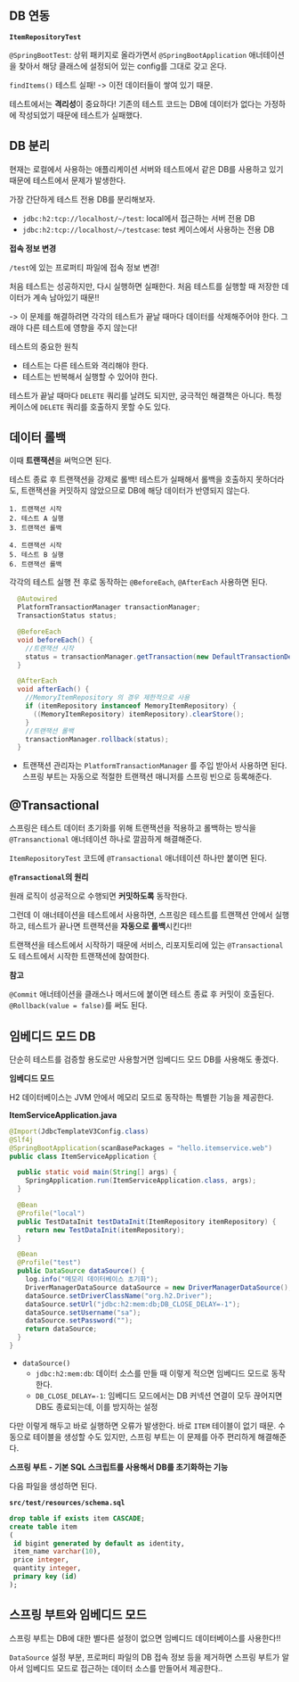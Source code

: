 ## DB 연동

**`ItemRepositoryTest`**

`@SpringBootTest`: 상위 패키지로 올라가면서  `@SpringBootApplication` 애너테이션을 찾아서 해당 클래스에 설정되어 있는 config를 그대로 갖고 온다.



`findItems()` 테스트 실패! -> 이전 데이터들이 쌓여 있기 때문.

테스트에서는 **격리성**이 중요하다! 기존의 테스트 코드는 DB에 데이터가 없다는 가정하에 작성되었기 때문에 테스트가 실패했다.



## DB 분리

현재는 로컬에서 사용하는 애플리케이션 서버와 테스트에서 같은 DB를 사용하고 있기 때문에 테스트에서 문제가 발생한다.

가장 간단하게 테스트 전용 DB를 분리해보자.

- `jdbc:h2:tcp://localhost/~/test`: local에서 접근하는 서버 전용 DB
- `jdbc:h2:tcp://localhost/~/testcase`: test 케이스에서 사용하는 전용 DB



**접속 정보 변경**

`/test`에 있는 프로퍼티 파일에 접속 정보 변경!



처음 테스트는 성공하지만, 다시 실행하면 실패한다. 처음 테스트를 실행할 때 저장한 데이터가 계속 남아있기 때문!!

-> 이 문제를 해결하려면 각각의 테스트가 끝날 때마다 데이터를 삭제해주어야 한다. 그래야 다른 테스트에 영향을 주지 않는다!



테스트의 중요한 원칙

- 테스트는 다른 테스트와 격리해야 한다.
- 테스트는 반복해서 실행할 수 있어야 한다.



테스트가 끝날 때마다 `DELETE` 쿼리를 날려도 되지만, 궁극적인 해결책은 아니다. 특정 케이스에 `DELETE` 쿼리를 호출하지 못할 수도 있다.



## 데이터 롤백

이때 **트랜잭션**을 써먹으면 된다.

테스트 종료 후 트랜잭션을 강제로 롤백! 테스트가 실패해서 롤백을 호출하지 못하더라도, 트랜잭션을 커밋하지 않았으므로 DB에 해당 데이터가 반영되지 않는다.



```
1. 트랜잭션 시작
2. 테스트 A 실행
3. 트랜잭션 롤백

4. 트랜잭션 시작
5. 테스트 B 실행
6. 트랜잭션 롤백
```



각각의 테스트 실행 전 후로 동작하는 `@BeforeEach`, `@AfterEach` 사용하면 된다.



``` java
  @Autowired
  PlatformTransactionManager transactionManager;
  TransactionStatus status;

  @BeforeEach
  void beforeEach() {
    //트랜잭션 시작
    status = transactionManager.getTransaction(new DefaultTransactionDefinition());
  }

  @AfterEach
  void afterEach() {
    //MemoryItemRepository 의 경우 제한적으로 사용
    if (itemRepository instanceof MemoryItemRepository) {
      ((MemoryItemRepository) itemRepository).clearStore();
    }
    //트랜잭션 롤백
    transactionManager.rollback(status);
  }
```

- 트랜잭션 관리자는 `PlatformTransactionManager` 를 주입 받아서 사용하면 된다. 스프링 부트는 자동으로 적절한 트랜잭션 매니저를 스프링 빈으로 등록해준다.



## @Transactional

스프링은 테스트 데이터 초기화를 위해 트랜잭션을 적용하고 롤백하는 방식을 `@Transanctional` 애너테이션 하나로 깔끔하게 해결해준다.



`ItemRepositoryTest` 코드에 `@Transactional` 애너테이션 하나만 붙이면 된다.



**`@Transactional`의 원리**

원래 로직이 성공적으로 수행되면 **커밋하도록** 동작한다.

그런데 이 애너테이션을 테스트에서 사용하면, 스프링은 테스트를 트랜잭션 안에서 실행하고, 테스트가 끝나면 트랜잭션을 **자동으로 롤백**시킨다!!

트랜잭션을 테스트에서 시작하기 때문에 서비스, 리포지토리에 있는 `@Transactional` 도 테스트에서 시작한 트랜잭션에 참여한다.



**참고**

`@Commit` 애너테이션을 클래스나 메서드에 붙이면 테스트 종료 후 커밋이 호출된다. `@Rollback(value = false)`를 써도 된다.



## 임베디드 모드 DB

단순히 테스트를 검증할 용도로만 사용할거면 임베디드 모드 DB를 사용해도 좋겠다.



**임베디드 모드**

H2 데이터베이스는 JVM 안에서 메모리 모드로 동작하는 특별한 기능을 제공한다.



**ItemServiceApplication.java**

``` java
@Import(JdbcTemplateV3Config.class)
@Slf4j
@SpringBootApplication(scanBasePackages = "hello.itemservice.web")
public class ItemServiceApplication {

  public static void main(String[] args) {
    SpringApplication.run(ItemServiceApplication.class, args);
  }

  @Bean
  @Profile("local")
  public TestDataInit testDataInit(ItemRepository itemRepository) {
    return new TestDataInit(itemRepository);
  }

  @Bean
  @Profile("test")
  public DataSource dataSource() {
    log.info("메모리 데이터베이스 초기화");
    DriverManagerDataSource dataSource = new DriverManagerDataSource();
    dataSource.setDriverClassName("org.h2.Driver");
    dataSource.setUrl("jdbc:h2:mem:db;DB_CLOSE_DELAY=-1");
    dataSource.setUsername("sa");
    dataSource.setPassword("");
    return dataSource;
  }
}
```

- `dataSource()`
  - `jdbc:h2:mem:db`: 데이터 소스를 만들 때 이렇게 적으면 임베디드 모드로 동작한다.
  - `DB_CLOSE_DELAY=-1`: 임베디드 모드에서는 DB 커넥션 연결이 모두 끊어지면 DB도 종료되는데, 이를 방지하는 설정

다만 이렇게 해두고 바로 실행하면 오류가 발생한다. 바로 `ITEM` 테이블이 없기 때문. 수동으로 테이블을 생성할 수도 있지만, 스프링 부트는 이 문제를 아주 편리하게 해결해준다.



**스프링 부트 - 기본 SQL 스크립트를 사용해서 DB를 초기화하는 기능**

다음 파일을 생성하면 된다.

**`src/test/resources/schema.sql`**

``` sql
drop table if exists item CASCADE;
create table item
(
 id bigint generated by default as identity,
 item_name varchar(10),
 price integer,
 quantity integer,
 primary key (id)
);
```





## 스프링 부트와 임베디드 모드

스프링 부트는 DB에 대한 별다른 설정이 없으면 임베디드 데이터베이스를 사용한다!!



`DataSource` 설정 부분, 프로퍼티 파일의 DB 접속 정보 등을 제거하면 스프링 부트가 알아서 임베디드 모드로 접근하는 데이터 소스를 만들어서 제공한다..